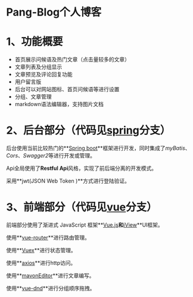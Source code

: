 # Pang-Blog个人博客

# 1、功能概要

- 首页展示问候语及热门文章（点击量较多的文章）
- 文章列表及分组显示
- 文章预览及评论回复功能
- 用户留言版
- 后台可以对网站图标、首页问候语等进行设置
- 分组、文章管理
- markdown语法编辑器，支持图片文档

# 2、后台部分（代码见[spring](https://github.com/pangyuworld/Pang-Blog/tree/spring)分支）

后台使用当前比较热门的**[Spring boot](https://spring.io/projects/spring-boot/)**框架进行开发，同时集成了*myBatis*、*Cors*、*Swagger2*等进行开发或管理。

Api全局使用了**Restful Api**风格，实现了前后端分离的开发模式。

采用**jwt(JSON Web Token )**方式进行登陆验证。

# 3、前端部分（代码见[vue](https://github.com/pangyuworld/Pang-Blog/tree/vue)分支）

前端部分使用了渐进式 JavaScript 框架**[Vue.js](https://cn.vuejs.org/)**和**[iView](https://www.iviewui.com/)**UI框架。

使用**[vue-router](https://router.vuejs.org/zh/)**进行路由管理。

使用**[Vuex](https://vuex.vuejs.org/zh/)**进行状态管理。

使用**[axios](https://www.axios.com/)**进行http访问。

使用**[mavonEditor](https://github.com/hinesboy/mavonEditor)**进行文章编写。

使用**[vue-dnd](http://hilongjw.github.io/vue-dragging/)**进行分组顺序拖拽。